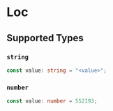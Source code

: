 # Loc


## Supported Types

### `string`

```typescript
const value: string = "<value>";
```

### `number`

```typescript
const value: number = 552193;
```

